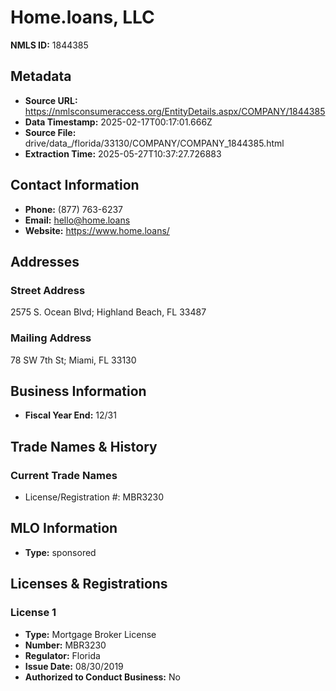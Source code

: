 # Home.loans, LLC

**NMLS ID:** 1844385

## Metadata
- **Source URL:** https://nmlsconsumeraccess.org/EntityDetails.aspx/COMPANY/1844385
- **Data Timestamp:** 2025-02-17T00:17:01.666Z
- **Source File:** drive/data_/florida/33130/COMPANY/COMPANY_1844385.html
- **Extraction Time:** 2025-05-27T10:37:27.726883

## Contact Information
- **Phone:** (877) 763-6237
- **Email:** hello@home.loans
- **Website:** https://www.home.loans/

## Addresses
### Street Address
2575 S. Ocean Blvd; Highland Beach, FL 33487

### Mailing Address
78 SW 7th St; Miami, FL 33130

## Business Information
- **Fiscal Year End:** 12/31

## Trade Names & History
### Current Trade Names
- License/Registration #: MBR3230

## MLO Information
- **Type:** sponsored

## Licenses & Registrations

### License 1
- **Type:** Mortgage Broker License
- **Number:** MBR3230
- **Regulator:** Florida
- **Issue Date:** 08/30/2019
- **Authorized to Conduct Business:** No

